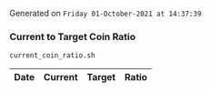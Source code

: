 Generated on `Friday 01-October-2021 at 14:37:39`

### Current to Target Coin Ratio
`current_coin_ratio.sh`

Date|Current|Target|Ratio
---|---|---|---
